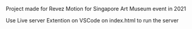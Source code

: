 Project made for Revez Motion for Singapore Art Museum event in 2021

Use Live server Extention on VSCode on index.html to run the server
